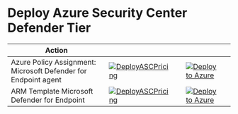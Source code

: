 # Deploy Azure Security Center Defender Tier



|  Action |||  |   |
|---|---|---|---|---|
| Azure Policy Assignment: Microsoft Defender for Endpoint agent  | [![DeployASCPricing](https://github.com/nanigan/asc-standard-demo/actions/workflows/deployAscSettings.yml/badge.svg)](https://github.com/nanigan/asc-standard-demo/actions/workflows/deployAscSettings.yml) | |[![Deploy to Azure](https://aka.ms/deploytoazurebutton)](https%3A%2F%2Fraw.githubusercontent.com%2Fnanigan%2Fasc-standard-demo%2Fmain%2FazurePolicy%2FASC_MicrosoftDefenderForEndpointAgent.jsonp) | 
| ARM Template Microsoft Defender for Endpoint   | [![DeployASCPricing](https://github.com/nanigan/asc-standard-demo/actions/workflows/deployAscSettings.yml/badge.svg)](https://github.com/nanigan/asc-standard-demo/actions/workflows/deployAscSettings.yml) | |[![Deploy to Azure](https://aka.ms/deploytoazurebutton)](https%3A%2F%2Fraw.githubusercontent.com%2Fnanigan%2Fasc-standard-demo%2Fmain%2FASC-Settings%2Fazuredeploy.jso) | 
